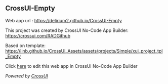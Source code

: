 ## CrossUI-Empty
Web app url : https://delirium2.github.io/CrossUI-Empty

This project was created by CrossUI No-Code App Builder: https://crossui.com/RADGithub

Based on template: https://linb.github.io/CrossUI_Assets/assets/projects/Simple/xui_project_tpl_Empty

Click [here](https://crossui.com/RADGithub/#!from=github&owner=delirium2&repo=CrossUI-Empty) to edit this web app in CrossUI No-Code App Builder

<i>Powered by [CrossUI](https://crossui.com)</i>
